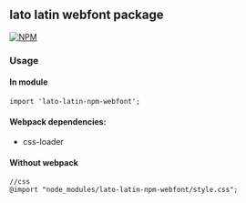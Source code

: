 ## lato latin webfont package

[![NPM](https://nodei.co/npm-dl/lato-latin-npm-webfont.png?months=1)](https://nodei.co/npm/lato-latin-npm-webfont/)

### Usage

#### In module

```
import 'lato-latin-npm-webfont';
```

#### Webpack dependencies:

- css-loader

#### Without webpack

```
//css
@import "node_modules/lato-latin-npm-webfont/style.css";
```
